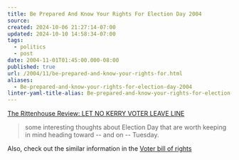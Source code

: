 ```yaml
---
title: Be Prepared And Know Your Rights For Election Day 2004
source: 
created: 2024-10-06 21:27:14-07:00
updated: 2024-10-10 14:58:34-07:00
tags:
  - politics
  - post
date: 2004-11-01T01:45:00.000-08:00
published: true
url: /2004/11/be-prepared-and-know-your-rights-for.html
aliases:
  - Be-prepared-and-know-your-rights-for-election-day-2004
linter-yaml-title-alias: Be-prepared-and-know-your-rights-for-election-day-2004
---
```



[The Rittenhouse Review: LET NO KERRY VOTER LEAVE LINE](http://rittenhouse.blogspot.com/2004/10/let-no-kerry-voter-leave-line-prepare.html "The Rittenhouse Review:  LET NO KERRY VOTER LEAVE LINE")  
  

> some interesting thoughts about Election Day that are worth keeping in mind heading toward -- and on -- Tuesday.

  
  
Also, check out the similar information in the [Voter bill of rights](http://www.democrats.org/votingrights/index.html)